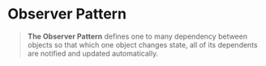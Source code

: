# Observer Pattern

> **The Observer Pattern** defines one to many dependency between objects so that which one object changes state, all of its dependents are notified and updated automatically.